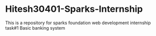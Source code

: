 # Hitesh30401-Sparks-Internship
This is a repository for sparks foundation web development internship task#1 Basic banking system 
